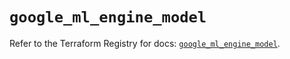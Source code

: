 # `google_ml_engine_model`

Refer to the Terraform Registry for docs: [`google_ml_engine_model`](https://registry.terraform.io/providers/hashicorp/google/6.31.0/docs/resources/ml_engine_model).
